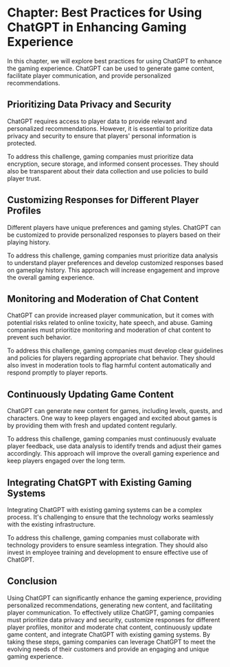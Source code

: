 Chapter: Best Practices for Using ChatGPT in Enhancing Gaming Experience
========================================================================

In this chapter, we will explore best practices for using ChatGPT to enhance the gaming experience. ChatGPT can be used to generate game content, facilitate player communication, and provide personalized recommendations.

Prioritizing Data Privacy and Security
--------------------------------------

ChatGPT requires access to player data to provide relevant and personalized recommendations. However, it is essential to prioritize data privacy and security to ensure that players' personal information is protected.

To address this challenge, gaming companies must prioritize data encryption, secure storage, and informed consent processes. They should also be transparent about their data collection and use policies to build player trust.

Customizing Responses for Different Player Profiles
---------------------------------------------------

Different players have unique preferences and gaming styles. ChatGPT can be customized to provide personalized responses to players based on their playing history.

To address this challenge, gaming companies must prioritize data analysis to understand player preferences and develop customized responses based on gameplay history. This approach will increase engagement and improve the overall gaming experience.

Monitoring and Moderation of Chat Content
-----------------------------------------

ChatGPT can provide increased player communication, but it comes with potential risks related to online toxicity, hate speech, and abuse. Gaming companies must prioritize monitoring and moderation of chat content to prevent such behavior.

To address this challenge, gaming companies must develop clear guidelines and policies for players regarding appropriate chat behavior. They should also invest in moderation tools to flag harmful content automatically and respond promptly to player reports.

Continuously Updating Game Content
----------------------------------

ChatGPT can generate new content for games, including levels, quests, and characters. One way to keep players engaged and excited about games is by providing them with fresh and updated content regularly.

To address this challenge, gaming companies must continuously evaluate player feedback, use data analysis to identify trends and adjust their games accordingly. This approach will improve the overall gaming experience and keep players engaged over the long term.

Integrating ChatGPT with Existing Gaming Systems
------------------------------------------------

Integrating ChatGPT with existing gaming systems can be a complex process. It's challenging to ensure that the technology works seamlessly with the existing infrastructure.

To address this challenge, gaming companies must collaborate with technology providers to ensure seamless integration. They should also invest in employee training and development to ensure effective use of ChatGPT.

Conclusion
----------

Using ChatGPT can significantly enhance the gaming experience, providing personalized recommendations, generating new content, and facilitating player communication. To effectively utilize ChatGPT, gaming companies must prioritize data privacy and security, customize responses for different player profiles, monitor and moderate chat content, continuously update game content, and integrate ChatGPT with existing gaming systems. By taking these steps, gaming companies can leverage ChatGPT to meet the evolving needs of their customers and provide an engaging and unique gaming experience.
